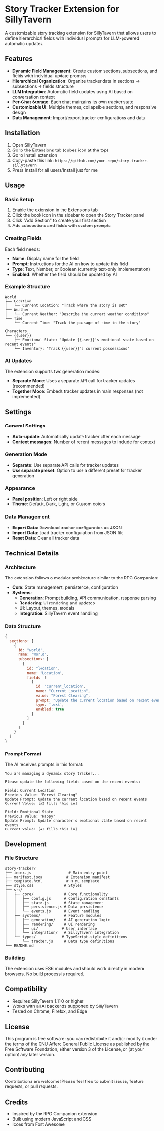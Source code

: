 # Story Tracker Extension for SillyTavern

A customizable story tracking extension for SillyTavern that allows users to define hierarchical fields with individual prompts for LLM-powered automatic updates.

## Features

- **Dynamic Field Management**: Create custom sections, subsections, and fields with individual update prompts
- **Hierarchical Organization**: Organize tracker data in sections → subsections → fields structure
- **LLM Integration**: Automatic field updates using AI based on conversation context
- **Per-Chat Storage**: Each chat maintains its own tracker state
- **Customizable UI**: Multiple themes, collapsible sections, and responsive design
- **Data Management**: Import/export tracker configurations and data

## Installation

1. Open SillyTavern
2. Go to the Extensions tab (cubes icon at the top)
3. Go to Install extension
4. Copy-paste this link: `https://github.com/your-repo/story-tracker-sillytavern`
5. Press Install for all users/Install just for me

## Usage

### Basic Setup

1. Enable the extension in the Extensions tab
2. Click the book icon in the sidebar to open the Story Tracker panel
3. Click "Add Section" to create your first section
4. Add subsections and fields with custom prompts

### Creating Fields

Each field needs:
- **Name**: Display name for the field
- **Prompt**: Instructions for the AI on how to update this field
- **Type**: Text, Number, or Boolean (currently text-only implementation)
- **Enabled**: Whether the field should be updated by AI

### Example Structure

```
World
├── Location
│   └── Current Location: "Track where the story is set"
├── Weather
│   └── Current Weather: "Describe the current weather conditions"
└── Time
    └── Current Time: "Track the passage of time in the story"

Characters
└── {{user}}
    ├── Emotional State: "Update {{user}}'s emotional state based on recent events"
    └── Inventory: "Track {{user}}'s current possessions"
```

### AI Updates

The extension supports two generation modes:
- **Separate Mode**: Uses a separate API call for tracker updates (recommended)
- **Together Mode**: Embeds tracker updates in main responses (not implemented)

## Settings

### General Settings
- **Auto-update**: Automatically update tracker after each message
- **Context messages**: Number of recent messages to include for context

### Generation Mode
- **Separate**: Use separate API calls for tracker updates
- **Use separate preset**: Option to use a different preset for tracker generation

### Appearance
- **Panel position**: Left or right side
- **Theme**: Default, Dark, Light, or Custom colors

### Data Management
- **Export Data**: Download tracker configuration as JSON
- **Import Data**: Load tracker configuration from JSON file
- **Reset Data**: Clear all tracker data

## Technical Details

### Architecture

The extension follows a modular architecture similar to the RPG Companion:

- **Core**: State management, persistence, configuration
- **Systems**:
  - **Generation**: Prompt building, API communication, response parsing
  - **Rendering**: UI rendering and updates
  - **UI**: Layout, themes, modals
  - **Integration**: SillyTavern event handling

### Data Structure

```javascript
{
  sections: [
    {
      id: "world",
      name: "World",
      subsections: [
        {
          id: "location",
          name: "Location",
          fields: [
            {
              id: "current_location",
              name: "Current Location",
              value: "Forest Clearing",
              prompt: "Update the current location based on recent events",
              type: "text",
              enabled: true
            }
          ]
        }
      ]
    }
  ]
}
```

### Prompt Format

The AI receives prompts in this format:

```
You are managing a dynamic story tracker...

Please update the following fields based on the recent events:

Field: Current Location
Previous Value: "Forest Clearing"
Update Prompt: Update the current location based on recent events
Current Value: [AI fills this in]

Field: Emotional State
Previous Value: "Happy"
Update Prompt: Update character's emotional state based on recent events
Current Value: [AI fills this in]
```

## Development

### File Structure

```
story-tracker/
├── index.js                 # Main entry point
├── manifest.json           # Extension manifest
├── template.html           # HTML template
├── style.css              # Styles
├── src/
│   ├── core/              # Core functionality
│   │   ├── config.js      # Configuration constants
│   │   ├── state.js       # State management
│   │   ├── persistence.js # Data persistence
│   │   └── events.js      # Event handling
│   ├── systems/           # Feature modules
│   │   ├── generation/    # AI generation logic
│   │   ├── rendering/     # UI rendering
│   │   ├── ui/           # User interface
│   │   └── integration/   # SillyTavern integration
│   └── types/            # TypeScript-style definitions
│       └── tracker.js     # Data type definitions
└── README.md
```

### Building

The extension uses ES6 modules and should work directly in modern browsers. No build process is required.

## Compatibility

- Requires SillyTavern 1.11.0 or higher
- Works with all AI backends supported by SillyTavern
- Tested on Chrome, Firefox, and Edge

## License

This program is free software: you can redistribute it and/or modify it under the terms of the GNU Affero General Public License as published by the Free Software Foundation, either version 3 of the License, or (at your option) any later version.

## Contributing

Contributions are welcome! Please feel free to submit issues, feature requests, or pull requests.

## Credits

- Inspired by the RPG Companion extension
- Built using modern JavaScript and CSS
- Icons from Font Awesome
